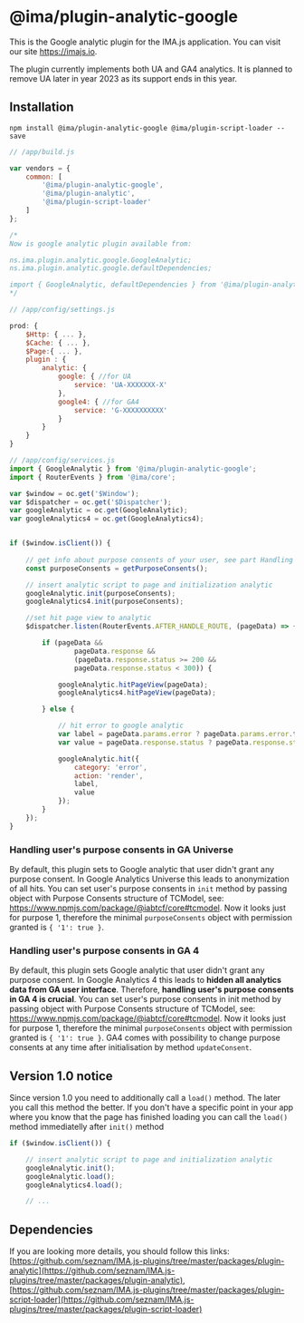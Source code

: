 # @ima/plugin-analytic-google

This is the Google analytic plugin for the IMA.js application. You can visit our site <https://imajs.io>.

The plugin currently implements both UA and GA4 analytics.
It is planned to remove UA later in year 2023 as its support ends in this year.

## Installation

```console
npm install @ima/plugin-analytic-google @ima/plugin-script-loader --save
```

```javascript
// /app/build.js

var vendors = {
	common: [
		'@ima/plugin-analytic-google',
		'@ima/plugin-analytic',
		'@ima/plugin-script-loader'
	]
};

/*
Now is google analytic plugin available from:

ns.ima.plugin.analytic.google.GoogleAnalytic;
ns.ima.plugin.analytic.google.defaultDependencies;

import { GoogleAnalytic, defaultDependencies } from '@ima/plugin-analytic-google';
*/
```

```javascript
// /app/config/settings.js

prod: {
	$Http: { ... },
	$Cache: { ... },
	$Page:{ ... },
	plugin : {
		analytic: {
            google: { //for UA
                service: 'UA-XXXXXXX-X'
            },
            google4: { //for GA4
                service: 'G-XXXXXXXXXX'
            }
		}
	}
}
```

```javascript
// /app/config/services.js
import { GoogleAnalytic } from '@ima/plugin-analytic-google';
import { RouterEvents } from '@ima/core';

var $window = oc.get('$Window');
var $dispatcher = oc.get('$Dispatcher');
var googleAnalytic = oc.get(GoogleAnalytic);
var googleAnalytics4 = oc.get(GoogleAnalytics4);


if ($window.isClient()) {
    
    // get info about purpose consents of your user, see part Handling user's purposeConsents
    const purposeConsents = getPurposeConsents();

	// insert analytic script to page and initialization analytic
	googleAnalytic.init(purposeConsents);
	googleAnalytics4.init(purposeConsents);

	//set hit page view to analytic
	$dispatcher.listen(RouterEvents.AFTER_HANDLE_ROUTE, (pageData) => {

		if (pageData &&
				pageData.response &&
				(pageData.response.status >= 200 &&
				pageData.response.status < 300)) {

			googleAnalytic.hitPageView(pageData);
            googleAnalytics4.hitPageView(pageData);

		} else {

			// hit error to google analytic
			var label = pageData.params.error ? pageData.params.error.toString() : undefined;
			var value = pageData.response.status ? pageData.response.status : undefined;

			googleAnalytic.hit({
				category: 'error',
				action: 'render',
				label,
				value
			});
		}
	});
}
```

### Handling user's purpose consents in GA Universe
By default, this plugin sets to Google analytic that user didn't grant any purpose consent.
In Google Analytics Universe this leads to anonymization of all hits.
You can set user's purpose consents in `init` method by passing object with Purpose Consents structure of TCModel, see: https://www.npmjs.com/package/@iabtcf/core#tcmodel.
Now it looks just for purpose 1, therefore the minimal `purposeConsents` object with permission granted is `{ '1': true }`.

### Handling user's purpose consents in GA 4
By default, this plugin sets Google analytic that user didn't grant any purpose consent.
In Google Analytics 4 this leads to **hidden all analytics data from GA user interface**. Therefore, **handling user's purpose consents in GA 4 is crucial**.
You can set user's purpose consents in init method by passing object with Purpose Consents structure of TCModel, see: https://www.npmjs.com/package/@iabtcf/core#tcmodel.
Now it looks just for purpose 1, therefore the minimal `purposeConsents` object with permission granted is `{ '1': true }`.
GA4 comes with possibility to change purpose consents at any time after initialisation by method `updateConsent`.

## Version 1.0 notice

Since version 1.0 you need to additionally call a `load()` method. The later you call this method the better.
If you don't have a specific point in your app where you know that the page has finished loading you can call the `load()` method immediatelly after `init()` method

```javascript
if ($window.isClient()) {

	// insert analytic script to page and initialization analytic
	googleAnalytic.init();
	googleAnalytic.load();
	googleAnalytics4.load();

	// ...
```

## Dependencies
If you are looking more details, you should
follow this links:
[https://github.com/seznam/IMA.js-plugins/tree/master/packages/plugin-analytic](https://github.com/seznam/IMA.js-plugins/tree/master/packages/plugin-analytic),
[https://github.com/seznam/IMA.js-plugins/tree/master/packages/plugin-script-loader](https://github.com/seznam/IMA.js-plugins/tree/master/packages/plugin-script-loader)
